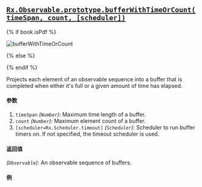 ## [`Rx.Observable.prototype.bufferWithTimeOrCount(timeSpan, count, [scheduler])`](https://github.com/Reactive-Extensions/RxJS/blob/master/src/core/linq/observable/bufferwithtimeorcount.js)

{% if book.isPdf %}

![bufferWithTimeOrCount](http://reactivex.io/documentation/operators/images/bufferWithTimeOrCount6.png)

{% else %}



{% endif %}

Projects each element of an observable sequence into a buffer that is completed when either it's full or a given amount of time has elapsed.

#### 参数
1. `timeSpan` *(`Number`)*: Maximum time length of a buffer.
2. `count` *(`Number`)*: Maximum element count of a buffer.
3. `[scheduler=Rx.Scheduler.timeout]` *(`Scheduler`)*: Scheduler to run buffer timers on. If not specified, the timeout scheduler is used.

#### 返回值
*(`Observable`)*: An observable sequence of buffers. 

#### 例

[](http://jsbin.com/qaxid/1/embed?js,console)
